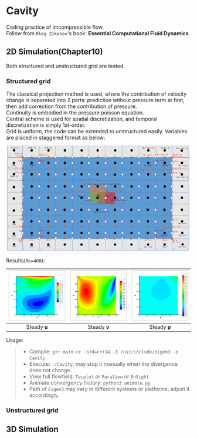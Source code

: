 # Cavity
Coding practice of imcompressible flow.  
Follow from `Oleg Zikanov`'s book: __Essential Computational Fluid Dynamics__

## 2D Simulation(Chapter10)
Both structured and unstructured grid are tested.

### Structured grid
The classical projection method is used, where the contribution of velocity change is separeted into 2 parts: prediction without pressure term at first, then add correction from the contribution of pressure.  
Continuity is embodied in the pressure poisson equation.  
Central scheme is used for spatial discretization, and temporal discretization is simply 1st-order.  
Grid is uniform, the code can be extended to unstructured easily. Variables are placed in staggered format as below:

<div align=center><img src="2D/Structured/fig/grid.png"/></div>

Results(`Re=400`):

|<div align=center><img src="2D/Structured/fig/u.png"/></div>|<div align=center><img src="2D/Structured/fig/v.png"/></div>|<div align=center><img src="2D/Structured/fig/p.png"/></div>|
|:-:|:-:|:-:|
|Steady __u__ | Steady __v__ | Steady __p__ |

Usage:
> * Compile: `g++ main.cc -std=c++14 -I /usr/include/eigen3 -o Cavity`
> * Execute: `./Cavity`, may stop it manually when the divergence does not change.
> * View full flowfield: `Tecplot` or `ParaView` or `EnSight`
> * Animate convergency history: `python3 animate.py`
> * Path of `Eigen3` may vary in different systems or platforms, adjust it accordingly.

### Unstructured grid

## 3D Simulation

